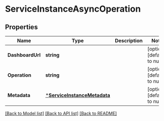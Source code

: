 # ServiceInstanceAsyncOperation

## Properties
Name | Type | Description | Notes
------------ | ------------- | ------------- | -------------
**DashboardUrl** | **string** |  | [optional] [default to null]
**Operation** | **string** |  | [optional] [default to null]
**Metadata** | [***ServiceInstanceMetadata**](ServiceInstanceMetadata.md) |  | [optional] [default to null]

[[Back to Model list]](../README.md#documentation-for-models) [[Back to API list]](../README.md#documentation-for-api-endpoints) [[Back to README]](../README.md)

